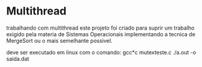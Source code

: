# Multithread
trabalhando com multithread
este projeto foi criado para suprir um trabalho exigido pela materia de Sistemas Operacionais
implementando a tecnica de MergeSort ou o mais semelhante possivel.

deve ser executado em linux com o comando:
gcc*c mutexteste.c
./a.out <numero de threads> <arquivo1> <arquivo2> -o saida.dat
